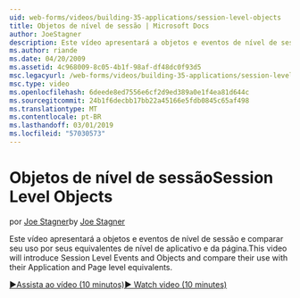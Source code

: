 ```yaml
---
uid: web-forms/videos/building-35-applications/session-level-objects
title: Objetos de nível de sessão | Microsoft Docs
author: JoeStagner
description: Este vídeo apresentará a objetos e eventos de nível de sessão e comparar seu uso por seus equivalentes de nível de aplicativo e da página.
ms.author: riande
ms.date: 04/20/2009
ms.assetid: 4c968009-8c05-4b1f-98af-df48dc0f93d5
msc.legacyurl: /web-forms/videos/building-35-applications/session-level-objects
msc.type: video
ms.openlocfilehash: 6deede8ed7556e6cf2d9ed389a0e1f4ea81d644c
ms.sourcegitcommit: 24b1f6decbb17bb22a45166e5fdb0845c65af498
ms.translationtype: MT
ms.contentlocale: pt-BR
ms.lasthandoff: 03/01/2019
ms.locfileid: "57030573"
---
```

<a name="session-level-objects"></a><span data-ttu-id="21745-103">Objetos de nível de sessão</span><span class="sxs-lookup"><span data-stu-id="21745-103">Session Level Objects</span></span>
====================
<span data-ttu-id="21745-104">por [Joe Stagner](https://github.com/JoeStagner)</span><span class="sxs-lookup"><span data-stu-id="21745-104">by [Joe Stagner](https://github.com/JoeStagner)</span></span>

<span data-ttu-id="21745-105">Este vídeo apresentará a objetos e eventos de nível de sessão e comparar seu uso por seus equivalentes de nível de aplicativo e da página.</span><span class="sxs-lookup"><span data-stu-id="21745-105">This video will introduce Session Level Events and Objects and compare their use with their Application and Page level equivalents.</span></span>

[<span data-ttu-id="21745-106">&#9654;Assista ao vídeo (10 minutos)</span><span class="sxs-lookup"><span data-stu-id="21745-106">&#9654; Watch video (10 minutes)</span></span>](https://channel9.msdn.com/Blogs/ASP-NET-Site-Videos/session-level-objects)
